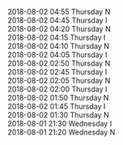 2018-08-02 04:55 Thursday  N  
2018-08-02 04:45 Thursday  I  
2018-08-02 04:20 Thursday  N  
2018-08-02 04:15 Thursday  I  
2018-08-02 04:10 Thursday  N  
2018-08-02 04:05 Thursday  I  
2018-08-02 02:50 Thursday  N  
2018-08-02 02:45 Thursday  I  
2018-08-02 02:05 Thursday  N  
2018-08-02 02:00 Thursday  I  
2018-08-02 01:50 Thursday  N  
2018-08-02 01:45 Thursday  I  
2018-08-02 01:30 Thursday  N  
2018-08-01 21:30 Wednesday  I  
2018-08-01 21:20 Wednesday  N  
